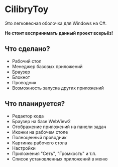 # CilibryToy
Это легковесная оболочка для Windows на C#.  

**Не стоит воспринимать данный проект всерьёз!**

## Что сделано?
- Рабочий стол
- Менеджер базовых приложений
- Браузер
- Блокнот
- Проводник
- Возможность запуска других приложений

## Что планируется?
- Редактор кода
- Браузер на базе WebView2
- Отображение приложений на панели задач
- Иконки на рабочем столе
- Полноценный проводник
- Картинка рабочего стола
- Настройки
- Приложения "Сеть", "Громкость" и т.п.
- Список установленных приложений в меню